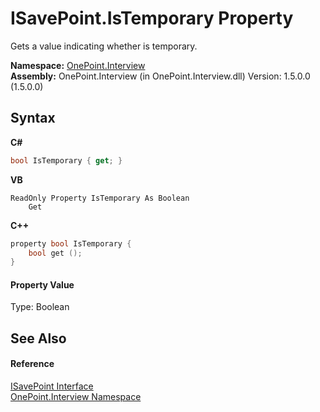 # ISavePoint.IsTemporary Property 
 

Gets a value indicating whether is temporary.

**Namespace:**&nbsp;<a href="N_OnePoint_Interview">OnePoint.Interview</a><br />**Assembly:**&nbsp;OnePoint.Interview (in OnePoint.Interview.dll) Version: 1.5.0.0 (1.5.0.0)

## Syntax

**C#**<br />
``` C#
bool IsTemporary { get; }
```

**VB**<br />
``` VB
ReadOnly Property IsTemporary As Boolean
	Get
```

**C++**<br />
``` C++
property bool IsTemporary {
	bool get ();
}
```


#### Property Value
Type: Boolean

## See Also


#### Reference
<a href="T_OnePoint_Interview_ISavePoint">ISavePoint Interface</a><br /><a href="N_OnePoint_Interview">OnePoint.Interview Namespace</a><br />